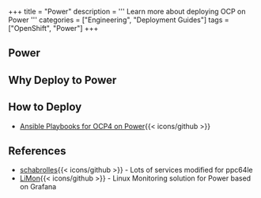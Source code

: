 +++
title = "Power"
description = '''
Learn more about deploying OCP on Power
'''
categories = ["Engineering", "Deployment Guides"]
tags = ["OpenShift", "Power"]
+++

## Power

## Why Deploy to Power

## How to Deploy

* [Ansible Playbooks for OCP4 on Power](https://github.com/ocp-power-automation/ocp4-playbooks){{< icons/github >}}

## References

* [schabrolles](https://github.com/schabrolles?tab=repositories&type=source){{< icons/github >}} - Lots of services modified for ppc64le
* [LiMon](https://github.com/schabrolles/LiMon){{< icons/github >}} - Linux Monitoring solution for Power based on Grafana
